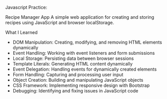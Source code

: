 Javascript Practice:

Recipe Manager App
A simple web application for creating and storing recipes using JavaScript and browser localStorage.

What I Learned

- DOM Manipulation: Creating, modifying, and removing HTML elements dynamically
- Event Handling: Working with event listeners and form submissions
- Local Storage: Persisting data between browser sessions
- Template Literals: Generating HTML content dynamically
- Event Delegation: Handling events for dynamically created elements
- Form Handling: Capturing and processing user input
- Object Creation: Building and manipulating JavaScript objects
- CSS Framework: Implementing responsive design with Bootstrap
- Debugging: Identifying and fixing issues in JavaScript code
